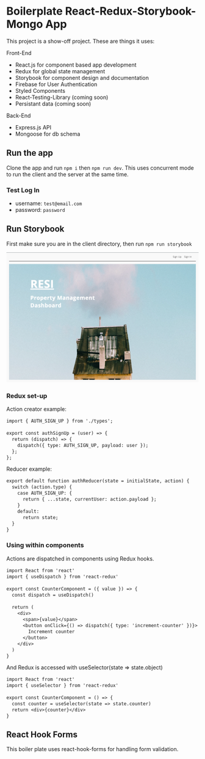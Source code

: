 # Boilerplate React-Redux-Storybook-Mongo App

This project is a show-off project. These are things it uses:

Front-End

- React.js for component based app development
- Redux for global state management
- Storybook for component design and documentation
- Firebase for User Authentication
- Styled Components
- React-Testing-Library (coming soon)
- Persistant data (coming soon)

Back-End

- Express.js API
- Mongoose for db schema

## Run the app

Clone the app and run `npm i` then `npm run dev`.
This uses concurrent mode to run the client and the server at the same time.

### Test Log In

- username: `test@email.com`
- password: `password`

## Run Storybook

First make sure you are in the client directory, then run `npm run storybook`

<img src="./client/public/assets/screenshot.png" alt="Screen Shot" />

### Redux set-up

Action creator example:

```
import { AUTH_SIGN_UP } from './types';

export const authSignUp = (user) => {
  return (dispatch) => {
    dispatch({ type: AUTH_SIGN_UP, payload: user });
  };
};
```

Reducer example:

```
export default function authReducer(state = initialState, action) {
  switch (action.type) {
    case AUTH_SIGN_UP: {
      return { ...state, currentUser: action.payload };
    }
    default:
      return state;
  }
}
```

### Using within components

Actions are dispatched in components using Redux hooks.

```
import React from 'react'
import { useDispatch } from 'react-redux'

export const CounterComponent = ({ value }) => {
  const dispatch = useDispatch()

  return (
    <div>
      <span>{value}</span>
      <button onClick={() => dispatch({ type: 'increment-counter' })}>
        Increment counter
      </button>
    </div>
  )
}
```

And Redux is accessed with useSelector(state => state.object)

```
import React from 'react'
import { useSelector } from 'react-redux'

export const CounterComponent = () => {
  const counter = useSelector(state => state.counter)
  return <div>{counter}</div>
}
```

## React Hook Forms

This boiler plate uses react-hook-forms for handling form validation.
